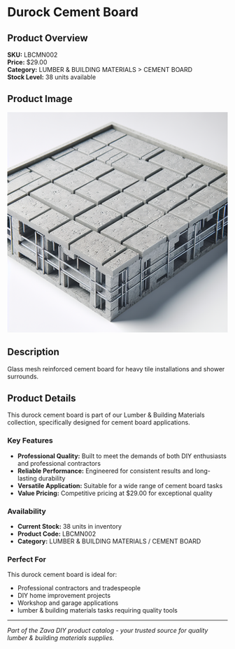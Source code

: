 # Durock Cement Board

## Product Overview

**SKU:** LBCMN002  
**Price:** $29.00  
**Category:** LUMBER & BUILDING MATERIALS > CEMENT BOARD  
**Stock Level:** 38 units available  

## Product Image

![Durock Cement Board](https://raw.githubusercontent.com/microsoft/ai-tour-26-zava-diy-dataset-plus-mcp/refs/heads/main/images/lumber_%26_building_materials_cement_board_durock_cement_board_20250620_204250.png)

## Description

Glass mesh reinforced cement board for heavy tile installations and shower surrounds.

## Product Details

This durock cement board is part of our Lumber & Building Materials collection, specifically designed for cement board applications. 

### Key Features

- **Professional Quality:** Built to meet the demands of both DIY enthusiasts and professional contractors
- **Reliable Performance:** Engineered for consistent results and long-lasting durability
- **Versatile Application:** Suitable for a wide range of cement board tasks
- **Value Pricing:** Competitive pricing at $29.00 for exceptional quality

### Availability

- **Current Stock:** 38 units in inventory
- **Product Code:** LBCMN002
- **Category:** LUMBER & BUILDING MATERIALS / CEMENT BOARD

### Perfect For

This durock cement board is ideal for:
- Professional contractors and tradespeople
- DIY home improvement projects  
- Workshop and garage applications
- lumber & building materials tasks requiring quality tools

---

*Part of the Zava DIY product catalog - your trusted source for quality lumber & building materials supplies.*
